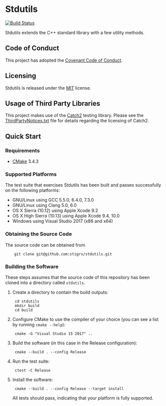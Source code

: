 # Stdutils 
[![Build Status](https://dev.azure.com/stigrs0020/stigrs/_apis/build/status/stigrs.stdutils?branchName=master)](https://dev.azure.com/stigrs0020/stigrs/_build/latest?definitionId=7&branchName=master)

Stdutils extends the C++ standard library with a few utility methods.

## Code of Conduct

This project has adopted the [Covenant Code of Conduct](CODE_OF_CONDUCT.md).

## Licensing

Stdutils is released under the [MIT](LICENSE) license.

## Usage of Third Party Libraries

This project makes use of the [Catch2](https://github.com/catchorg/Catch2)
testing library. Please see the [ThirdPartyNotices.txt](ThirdPartyNotices.txt) 
file for details regarding the licensing of Catch2.

## Quick Start

### Requirements

* [CMake](https://cmake.org) 3.4.3

### Supported Platforms

The test suite that exercises Stdutils has been built and passes successfully
on the following platforms:
* GNU/Linux using GCC 5.5.0, 6.4.0, 7.3.0
* GNU/Linux using Clang 5.0, 6.0
* OS X Sierra (10.12) using Apple Xcode 9.2
* OS X High Sierra (10.13) using Apple Xcode 9.4, 10.0 
* Windows using Visual Studio 2017 (x86 and x64)

### Obtaining the Source Code

The source code can be obtained from

        git clone git@github.com:stigrs/stdutils.git

### Building the Software

These steps assumes that the source code of this repository has been cloned
into a directory called `stdutils`.

1. Create a directory to contain the build outputs:

        cd stdutils
        mkdir build
        cd build

2. Configure CMake to use the compiler of your choice (you can see a list by
   running `cmake --help`):

        cmake -G "Visual Studio 15 2017" ..

3. Build the software (in this case in the Release configuration):

        cmake --build . --config Release

4. Run the test suite:

        ctest -C Release

5. Install the software:

        cmake --build . --config Release --target install

   All tests should pass, indicating that your platform is fully supported.
